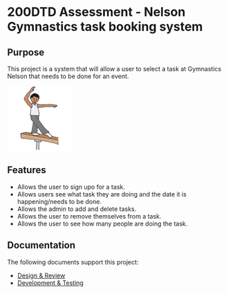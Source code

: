 # 200DTD Assessment - Nelson Gymnastics task booking system

## Purpose

This project is a system that will allow a user to select a task at Gymnastics Nelson that needs to be done for an event.

![Alt text](images/Balance+Beam.png)

## Features
- Allows the user to sign upo for a task.
- Allows users see what task they are doing and the date it is happening/needs to be done.
- Allows the admin to add and delete tasks.
- Allows the user to remove themselves from a task.
- Allows the user to see how many people are doing the task.
## Documentation

The following documents support this project:

- [Design & Review](Design.md)
- [Development & Testing](Development.md)

